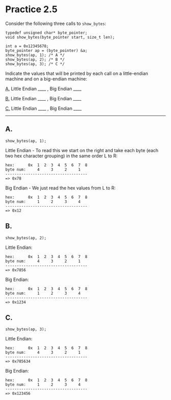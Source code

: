 # Practice 2.5

Consider the following three calls to `show_bytes`:

```
typedef unsigned char* byte_pointer;
void show_bytes(byte_pointer start, size_t len);

int a = 0x12345678;
byte_pointer ap = (byte_pointer) &a;
show_bytes(ap, 1); /* A */
show_bytes(ap, 2); /* B */
show_bytes(ap, 3); /* C */
```

Indicate the values that will be printed by each call on a little-endian machine and on a big-endian machine:

[A.](#a) Little Endian ____ , Big Endian ____

[B.](#b) Little Endian ____ , Big Endian ____

[C.](#c) Little Endian ____ , Big Endian ____

---

## A.

`show_bytes(ap, 1);`

Little Endian - To read this we start on the right and take each byte (each two hex character grouping) in the same order L to R:
```
hex:      0x  1  2  3  4  5  6  7  8
byte num:     4     3     2     1    
------------------------------------
=> 0x78
```

Big Endian - We just read the hex values from L to R:
```
hex:      0x  1  2  3  4  5  6  7  8
byte num:     1     2     3     4    
------------------------------------
=> 0x12
```

## B.

`show_bytes(ap, 2);`

Little Endian:
```
hex:      0x  1  2  3  4  5  6  7  8
byte num:     4     3     2     1    
------------------------------------
=> 0x7856
```

Big Endian:
```
hex:      0x  1  2  3  4  5  6  7  8
byte num:     1     2     3     4    
------------------------------------
=> 0x1234
```

## C.

`show_bytes(ap, 3);`

Little Endian:
```
hex:      0x  1  2  3  4  5  6  7  8
byte num:     4     3     2     1    
------------------------------------
=> 0x785634
```

Big Endian:
```
hex:      0x  1  2  3  4  5  6  7  8
byte num:     1     2     3     4    
------------------------------------
=> 0x123456
```